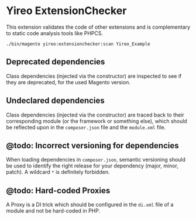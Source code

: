 # Yireo ExtensionChecker
This extension validates the code of other extensions and is complementary to static code analysis tools like PHPCS.

    ./bin/magento yireo:extensionchecker:scan Yireo_Example

## Deprecated dependencies
Class dependencies (injected via the constructor) are inspected to see if they are deprecated, for the used Magento version.

## Undeclared dependencies
Class dependencies (injected via the constructor) are traced back to their corresponding module (or the framework or something else), which should be reflected upon in the `composer.json` file and the `module.xml` file.

## @todo: Incorrect versioning for dependencies
When loading dependencies in `composer.json`, semantic versioning should be used to identify the right release for your dependency (major, minor, patch). A wildcard `*` is definitely forbidden.

## @todo: Hard-coded Proxies
A Proxy is a DI trick which should be configured in the `di.xml` file of a module and not be hard-coded in PHP.